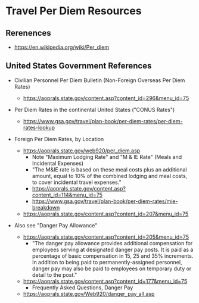 
# Travel Per Diem Resources

## Rerenences
- https://en.wikipedia.org/wiki/Per_diem


## United States Government References

- Civilian Personnel Per Diem Bulletin (Non-Foreign Overseas Per Diem Rates)
  + https://aoprals.state.gov/content.asp?content_id=296&menu_id=75

- Per Diem Rates in the continental United States ("CONUS Rates") 
  + https://www.gsa.gov/travel/plan-book/per-diem-rates/per-diem-rates-lookup

- Foreign Per Diem Rates, by Location
  + https://aoprals.state.gov/web920/per_diem.asp
    * Note "Maximum Lodging Rate" and "M & IE Rate" (Meals and Incidental Expenses)
    * "The M&IE rate is based on these meal costs plus an additional amount, equal to 10% of the combined lodging and meal costs, to cover incidental travel expenses."
    * https://aoprals.state.gov/content.asp?content_id=114&menu_id=75
    + https://www.gsa.gov/travel/plan-book/per-diem-rates/mie-breakdown
  + https://aoprals.state.gov/content.asp?content_id=207&menu_id=75


- Also see "Danger Pay Allowance"
  + https://aoprals.state.gov/content.asp?content_id=205&menu_id=75
    * "The danger pay allowance provides additional compensation for employees serving at designated danger pay posts.
      It is paid as a percentage of basic compensation in 15, 25 and 35% increments. In addition to being paid to
      permanently-assigned personnel, danger pay may also be paid to employees on temporary duty or detail to the post."
  + https://aoprals.state.gov/content.asp?content_id=177&menu_id=75
    * Frequently Asked Questions, Danger Pay
  + https://aoprals.state.gov/Web920/danger_pay_all.asp


